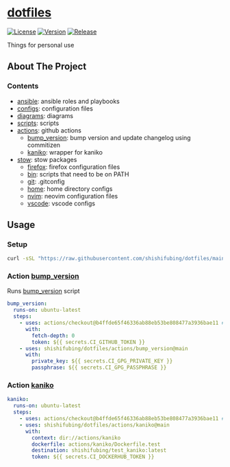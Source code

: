 # [dotfiles][url-repo]

[![License][badge-license]][url-license]
[![Version][badge-version]][url-version]
[![Release][badge-workflow-release]][url-workflow-release]

Things for personal use

## About The Project

### Contents

- [ansible](./ansible/): ansible roles and playbooks
- [configs](./configs/): configuration files
- [diagrams](./diagrams/): diagrams
- [scripts](./scripts/): scripts
- [actions](./actions/): github actions
  - [bump_version](./actions/bump_version/): bump version and update changelog using commitizen
  - [kaniko](./actions/kaniko/): wrapper for kaniko
- [stow](./stow/): stow packages
  - [firefox](./stow/firefox/): firefox configuration files
  - [bin](./stow/bin/): scripts that need to be on PATH
  - [git](./stow/git/): .gitconfig
  - [home](./stow/home/): home directory configs
  - [nvim](./stow/nvim/): neovim configuration files
  - [vscode](./stow/vscode/): vscode configs

## Usage

### Setup

<!-- start setup usage -->

```bash
curl -sSL "https://raw.githubusercontent.com/shishifubing/dotfiles/main/scripts/setup.sh" | bash
```

<!-- end setup usage -->

### Action [bump_version](./actions/bump_version/)

Runs [bump_version](./actions/bump-version/bump_version.sh) script

```yaml
bump_version:
  runs-on: ubuntu-latest
  steps:
    - uses: actions/checkout@b4ffde65f46336ab88eb53be808477a3936bae11 # v4.1.1
      with:
        fetch-depth: 0
        token: ${{ secrets.CI_GITHUB_TOKEN }}
    - uses: shishifubing/dotfiles/actions/bump_version@main
      with:
        private_key: ${{ secrets.CI_GPG_PRIVATE_KEY }}
        passphrase: ${{ secrets.CI_GPG_PASSPHRASE }}
```

### Action [kaniko](./actions/kaniko/)

```yaml
kaniko:
  runs-on: ubuntu-latest
  steps:
    - uses: actions/checkout@b4ffde65f46336ab88eb53be808477a3936bae11 # v4.1.1
    - uses: shishifubing/dotfiles/actions/kaniko@main
      with:
        context: dir://actions/kaniko
        dockerfile: actions/kaniko/Dockerfile.test
        destination: shishifubing/test_kaniko:latest
        token: ${{ secrets.CI_DOCKERHUB_TOKEN }}
```

<!-- end usage -->

[url-repo]: https://github.com/shishifubing/dotfiles
[url-license]: https://github.com/shishifubing/dotfiles/blob/main/LICENSE
[url-workflow-release]: https://github.com/shishifubing/dotfiles/actions/workflows/release.yml
[url-version]: https://github.com/shishifubing/dotfiles/releases/latest
[badge-license]: https://img.shields.io/github/license/shishifubing/dotfiles.svg
[badge-workflow-release]: https://img.shields.io/github/actions/workflow/status/shishifubing/dotfiles/release.yml?branch=main&label=release&logo=github
[badge-version]: https://img.shields.io/github/v/release/shishifubing/dotfiles?label=version

